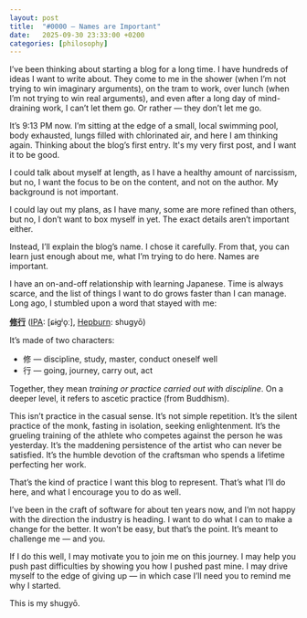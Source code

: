 ```yaml
---
layout: post
title:  "#0000 — Names are Important"
date:   2025-09-30 23:33:00 +0200
categories: [philosophy]
---
```


I’ve been thinking about starting a blog for a long time. I have hundreds of ideas I want to write about. They come to me in the shower (when I’m not trying to win imaginary arguments), on the tram to work, over lunch (when I’m not trying to win real arguments), and even after a long day of mind-draining work, I can’t let them go. Or rather — they don’t let me go.

It’s 9:13 PM now. I’m sitting at the edge of a small, local swimming pool, body exhausted, lungs filled with chlorinated air, and here I am thinking again. Thinking about the blog’s first entry. It's my very first post, and I want it to be good.

I could talk about myself at length, as I have a healthy amount of narcissism, but no, I want the focus to be on the content, and not on the author. My background is not important.

I could lay out my plans, as I have many, some are more refined than others, but no, I don’t want to box myself in yet. The exact details aren’t important either.

Instead, I’ll explain the blog’s name. I chose it carefully. From that, you can learn just enough about me, what I’m trying to do here.  Names are important.

I have an on-and-off relationship with learning Japanese. Time is always scarce, and the list of things I want to do grows faster than I can manage. Long ago, I stumbled upon a word that stayed with me:

**[修行](https://jisho.org/word/修行)** ([IPA](https://en.wikipedia.org/wiki/International_Phonetic_Alphabet): [ɕɨɡʲo̞ː], [Hepburn](https://en.wikipedia.org/wiki/Hepburn_romanization): shugyō)

It’s made of two characters:
* 修 — discipline, study, master, conduct oneself well
* 行 — going, journey, carry out, act

Together, they mean _training or practice carried out with discipline_. On a deeper level, it refers to ascetic practice (from Buddhism).

This isn’t practice in the casual sense. It’s not simple repetition. It’s the silent practice of the monk, fasting in isolation, seeking enlightenment. It’s the grueling training of the athlete who competes against the person he was yesterday. It’s the maddening persistence of the artist who can never be satisfied. It’s the humble devotion of the craftsman who spends a lifetime perfecting her work.

That’s the kind of practice I want this blog to represent. That’s what I’ll do here, and what I encourage you to do as well.

I’ve been in the craft of software for about ten years now, and I’m not happy with the direction the industry is heading.
I want to do what I can to make a change for the better. It won’t be easy, but that’s the point. It’s meant to challenge me — and you.

If I do this well, I may motivate you to join me on this journey. I may help you push past difficulties by showing you how I pushed past mine. I may drive myself to the edge of giving up — in which case I’ll need you to remind me why I started.

This is my shugyō.
